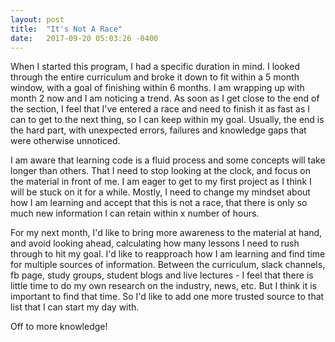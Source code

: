 ```yaml
---
layout: post
title:  "It's Not A Race"
date:   2017-09-20 05:03:26 -0400
---
```



When I started this program, I had a specific duration in mind. I looked through the entire curriculum and broke it down to fit within a 5 month window, with a goal of finishing within 6 months. I am wrapping up with month 2 now and I am noticing a trend. As soon as I get close to the end of the section, I feel that I've entered a race and need to finish it as fast as I can to get to the next thing, so I can keep within my goal. Usually, the end is the hard part, with unexpected errors, failures and knowledge gaps that were otherwise unnoticed. 

I am aware that learning code is a fluid process and some concepts will take longer than others. That I need to stop looking at the clock, and focus on the material in front of me. I am eager to get to my first project as I think I will be stuck on it for a while. Mostly, I need to change my mindset about how I am learning and accept that this is not a race, that there is only so much new information I can retain within x number of hours.

For my next month, I'd like to bring more awareness to the material at hand, and avoid looking ahead, calculating how many lessons I need to rush through to hit my goal. I'd like to reapproach how I am learning and find time for multiple sources of information. Between the curriculum, slack channels, fb page, study groups, student blogs and live lectures - I feel that there is little time to do my own research on the industry, news, etc. But I think it is important to find that time. So I'd like to add one more trusted source to that list that I can start my day with. 

Off to more knowledge!
